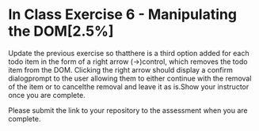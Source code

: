 # In Class Exercise 6 - Manipulating the DOM[2.5%]

Update the previous exercise so thatthere is a third option added for each todo item in the form of a right arrow (->)control, which removes the todo item from the DOM. Clicking the right arrow should display a confirm dialogprompt to the user allowing them to either continue with the removal of the item or to cancelthe removal and leave it as is.Show your instructor once you are complete.

Please submit the link to your repository to the assessment when you are complete.
